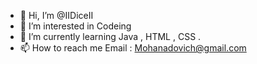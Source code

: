 - 👋 Hi, I’m @IIDiceII
- 👀 I’m interested in Codeing
- 🌱 I’m currently learning Java , HTML , CSS .
- 📫 How to reach me Email : Mohanadovich@gmail.com

<!---
IIDiceII/IIDiceII is a ✨ special ✨ repository because its `README.md` (this file) appears on your GitHub profile.
You can click the Preview link to take a look at your changes.
--->
